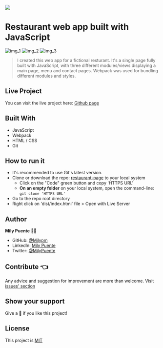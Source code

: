 ![](https://img.shields.io/badge/Microverse-blueviolet)
# Restaurant web app built with JavaScript

![img_1](https://user-images.githubusercontent.com/54684961/115102886-7b7e4580-9f13-11eb-84e7-bdc836de44a0.png)
![img_2](https://user-images.githubusercontent.com/54684961/115102913-99e44100-9f13-11eb-863d-2fb1f3260036.png)
![img_3](https://user-images.githubusercontent.com/54684961/115102923-a5d00300-9f13-11eb-883d-d772a9ef3b93.png)


> I created this web app for a fictional resturant. It's a single page fully built with JavaScript, with three different modules/views displaying a main page, menu and contact pages. Webpack was used for bundling different modules and styles.

## Live Project
You can visit the live project here: [Github page]()

## Built With
- JavaScript
- Webpack
- HTML / CSS
- Git
 
## How to run it
- It's recommended to use Git's latest version.
- Clone or download the repo: [restaurant-page](hhttps://github.com/Milypm/restaurant-page-JS) to your local system
    - Click on the "Code" green button and copy 'HTTPS URL'
    - **On an empty folder** on your local system, open the command-line: `git clone 'HTTPS URL'`
- Go to the repo root directory
- Right click on 'dist/index.html' file > Open with Live Server

## Author
**Mily Puente** :woman_technologist:
- GitHub: [@Milypm](https://github.com/Milypm)
- LinkedIn: [Mily Puente](https://www.linkedin.com/in/milypuentem/)
- Twitter: [@MilyPuente](https://twitter.com/MilyPuente)
 
## Contribute :point_left:
Any advice and suggestion for improvement are more than welcome.
Visit [issues' section](https://github.com/Milypm/restaurant-page-JS/issues)

## Show your support
Give a :star2: if you like this project!

## License
This project is [MIT](https://github.com/Milypm/restaurant-page-JS/blob/development/LICENSE)